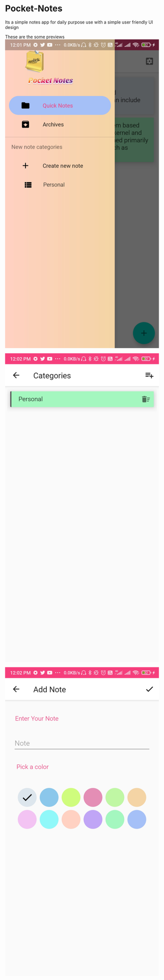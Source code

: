 # Pocket-Notes
Its a simple notes app for daily purpose use with a simple user friendly UI design

These are the some previews 
![](Screenshot_2020-07-05-12-01-59-351_com.knesar.navigationdemoapp.jpg)

![](Screenshot_2020-07-05-12-02-06-242_com.knesar.navigationdemoapp.jpg)

![](Screenshot_2020-07-05-12-02-12-880_com.knesar.navigationdemoapp.jpg)
